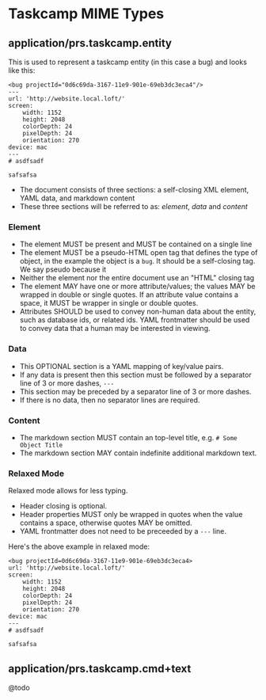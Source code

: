 <!--
id: mime
tags: ''
-->

# Taskcamp MIME Types

## application/prs.taskcamp.entity

This is used to represent a taskcamp entity (in this case a bug) and looks like this:

```
<bug projectId="0d6c69da-3167-11e9-901e-69eb3dc3eca4"/>
---
url: 'http://website.local.loft/'
screen:
    width: 1152
    height: 2048
    colorDepth: 24
    pixelDepth: 24
    orientation: 270
device: mac
---
# asdfsadf

safsafsa
```

* The document consists of three sections: a self-closing XML element, YAML data, and markdown content
* These three sections will be referred to as: _element_, _data_ and _content_

### Element

* The element MUST be present and MUST be contained on a single line
* The element MUST be a pseudo-HTML open tag that defines the type of object, in the example the object is a `bug`. It should be a self-closing tag. We say pseudo because it
* Neither the element nor the entire document use an "HTML" closing tag
* The element MAY have one or more attribute/values; the values MAY be wrapped in double or single quotes. If an attribute value contains a space, it MUST be wrapper in single or double quotes.
* Attributes SHOULD be used to convey non-human data about the entity, such as database ids, or related ids. YAML frontmatter should be used to convey data that a human may be interested in viewing.

### Data

* This OPTIONAL section is a YAML mapping of key/value pairs.
* If any data is present then this section must be followed by a separator line of 3 or more dashes, `---`
* This section may be preceded by a separator line of 3 or more dashes.
* If there is no data, then no separator lines are required.

### Content

* The markdown section MUST contain an top-level title, e.g. `# Some Object Title`
* The markdown section MAY contain indefinite additional markdown text.

### Relaxed Mode

Relaxed mode allows for less typing.

* Header closing is optional.
* Header properties MUST only be wrapped in quotes when the value contains a space, otherwise quotes MAY be omitted.
* YAML frontmatter does not need to be preceeded by a `---` line.

Here's the above example in relaxed mode:

```
<bug projectId=0d6c69da-3167-11e9-901e-69eb3dc3eca4>
url: 'http://website.local.loft/'
screen:
    width: 1152
    height: 2048
    colorDepth: 24
    pixelDepth: 24
    orientation: 270
device: mac
---
# asdfsadf

safsafsa
```

## application/prs.taskcamp.cmd+text

@todo
